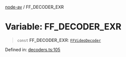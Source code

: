[node-av](../globals.md) / FF\_DECODER\_EXR

# Variable: FF\_DECODER\_EXR

> `const` **FF\_DECODER\_EXR**: [`FFVideoDecoder`](../type-aliases/FFVideoDecoder.md)

Defined in: [decoders.ts:105](https://github.com/seydx/av/blob/f8631fc881b394300b1479f511d55cf1c370a87f/src/constants/decoders.ts#L105)
